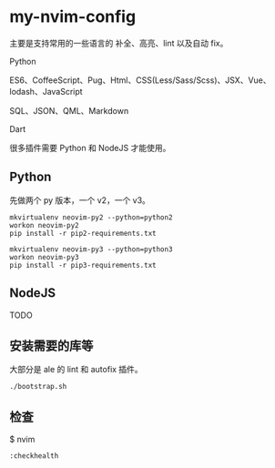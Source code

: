 # my-nvim-config

主要是支持常用的一些语言的 补全、高亮、lint 以及自动 fix。

Python

ES6、CoffeeScript、Pug、Html、CSS(Less/Sass/Scss)、JSX、Vue、lodash、JavaScript

SQL、JSON、QML、Markdown

Dart


很多插件需要 Python 和 NodeJS 才能使用。

## Python


先做两个 py 版本，一个 v2，一个 v3。

```shell
mkvirtualenv neovim-py2 --python=python2
workon neovim-py2
pip install -r pip2-requirements.txt

mkvirtualenv neovim-py3 --python=python3
workon neovim-py3
pip install -r pip3-requirements.txt
```

## NodeJS

TODO

## 安装需要的库等 

大部分是 ale 的 lint 和 autofix 插件。

```shell
./bootstrap.sh
```


## 检查

$ nvim

```
:checkhealth
```
